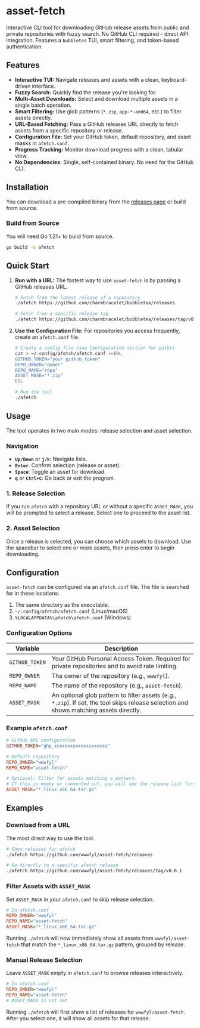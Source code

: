# asset-fetch

Interactive CLI tool for downloading GitHub release assets from public and private repositories with fuzzy search. No GitHub CLI required - direct API integration. Features a `bubbletea` TUI, smart filtering, and token-based authentication.

## Features

-   **Interactive TUI:** Navigate releases and assets with a clean, keyboard-driven interface.
-   **Fuzzy Search:** Quickly find the release you're looking for.
-   **Multi-Asset Downloads:** Select and download multiple assets in a single batch operation.
-   **Smart Filtering:** Use glob patterns (`*.zip`, `app-*-amd64`, etc.) to filter assets directly.
-   **URL-Based Fetching:** Pass a GitHub releases URL directly to fetch assets from a specific repository or release.
-   **Configuration File:** Set your GitHub token, default repository, and asset masks in `afetch.conf`.
-   **Progress Tracking:** Monitor download progress with a clean, tabular view.
-   **No Dependencies:** Single, self-contained binary. No need for the GitHub CLI.

## Installation

You can download a pre-compiled binary from the [releases page](https://github.com/wwwfyl/asset-fetch/releases) or build from source.

### Build from Source

You will need Go 1.21+ to build from source.

```bash
go build -o afetch
```

## Quick Start

1.  **Run with a URL:** The fastest way to use `asset-fetch` is by passing a GitHub releases URL.

    ```bash
    # Fetch from the latest release of a repository
    ./afetch https://github.com/charmbracelet/bubbletea/releases

    # Fetch from a specific release tag
    ./afetch https://github.com/charmbracelet/bubbletea/releases/tag/v0.25.0
    ```

2.  **Use the Configuration File:** For repositories you access frequently, create an `afetch.conf` file.

    ```bash
    # Create a config file (see Configuration section for paths)
    cat > ~/.config/afetch/afetch.conf <<EOL
    GITHUB_TOKEN="your_github_token"
    REPO_OWNER="owner"
    REPO_NAME="repo"
    ASSET_MASK="*.zip"
    EOL

    # Run the tool
    ./afetch
    ```

## Usage

The tool operates in two main modes: release selection and asset selection.

### Navigation

-   **`Up/Down`** or **`j/k`**: Navigate lists.
-   **`Enter`**: Confirm selection (release or asset).
-   **`Space`**: Toggle an asset for download.
-   **`q`** or **`Ctrl+C`**: Go back or exit the program.

### 1. Release Selection

If you run `afetch` with a repository URL or without a specific `ASSET_MASK`, you will be prompted to select a release. Select one to proceed to the asset list.

### 2. Asset Selection

Once a release is selected, you can choose which assets to download. Use the spacebar to select one or more assets, then press enter to begin downloading.

## Configuration

`asset-fetch` can be configured via an `afetch.conf` file. The file is searched for in these locations:

1.  The same directory as the executable.
2.  `~/.config/afetch/afetch.conf` (Linux/macOS)
3.  `%LOCALAPPDATA%\afetch\afetch.conf` (Windows)

### Configuration Options

| Variable       | Description                                                                                                                             |
|----------------|-----------------------------------------------------------------------------------------------------------------------------------------|
| `GITHUB_TOKEN` | Your GitHub Personal Access Token. Required for private repositories and to avoid rate limiting.                                        |
| `REPO_OWNER`   | The owner of the repository (e.g., `wwwfyl`).                                                                                           |
| `REPO_NAME`    | The name of the repository (e.g., `asset-fetch`).                                                                                       |
| `ASSET_MASK`   | An optional glob pattern to filter assets (e.g., `*.zip`). If set, the tool skips release selection and shows matching assets directly. |

### Example `afetch.conf`

```ini
# GitHub API configuration
GITHUB_TOKEN="ghp_xxxxxxxxxxxxxxxxxxxx"

# Default repository
REPO_OWNER="wwwfyl"
REPO_NAME="asset-fetch"

# Optional: Filter for assets matching a pattern.
# If this is empty or commented out, you will see the release list first.
ASSET_MASK="*_linux_x86_64.tar.gz"

```

## Examples

### Download from a URL

The most direct way to use the tool.

```bash
# Show releases for afetch
./afetch https://github.com/wwwfyl/asset-fetch/releases

# Go directly to a specific afetch release
./afetch https://github.com/wwwfyl/asset-fetch/releases/tag/v0.0.1
```

### Filter Assets with `ASSET_MASK`

Set `ASSET_MASK` in your `afetch.conf` to skip release selection.

```ini
# In afetch.conf
REPO_OWNER="wwwfyl"
REPO_NAME="asset-fetch"
ASSET_MASK="*_linux_x86_64.tar.gz"
```

Running `./afetch` will now immediately show all assets from `wwwfyl/asset-fetch` that match the `*_linux_x86_64.tar.gz` pattern, grouped by release.

### Manual Release Selection

Leave `ASSET_MASK` empty in `afetch.conf` to browse releases interactively.

```ini
# In afetch.conf
REPO_OWNER="wwwfyl"
REPO_NAME="asset-fetch"
# ASSET_MASK is not set
```

Running `./afetch` will first show a list of releases for `wwwfyl/asset-fetch`. After you select one, it will show all assets for that release.
